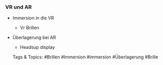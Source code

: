 ### VR und AR

- Immersion in die VR

	- Vr Brillen

- Überlagerung bei AR

	- Headsup display

   Tags & Topics:
   #Brillen
   #Immersion
   #immersion
   #Überlagerung
   #Brille